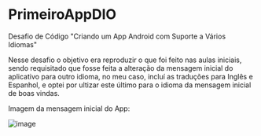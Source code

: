 # PrimeiroAppDIO

Desafio de Código "Criando um App Android com Suporte a Vários Idiomas"

Nesse desafio o objetivo era reproduzir o que foi feito nas aulas iniciais, sendo requisitado que fosse feita a alteração da mensagem inicial do aplicativo para outro idioma, no meu caso,
incluí as traduções para Inglês e Espanhol, e optei por ultizar este último para o idioma da mensagem inicial de boas vindas.

Imagem da mensagem inicial do App:

![image](https://github.com/Zooooa/PrimeiroAppDIO/assets/85597102/ab38a45f-d3a2-4194-a5da-793ce98537c9)
